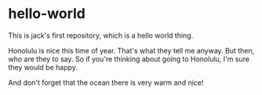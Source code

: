 # hello-world
This is jack's first repository, which is a hello world thing.


Honolulu is nice this time of year. That's what they tell me anyway. But then, who are they to say.
So if you're thinking about going to Honolulu, I'm sure they would be happy.

And don't forget that the ocean there is very warm and nice!


